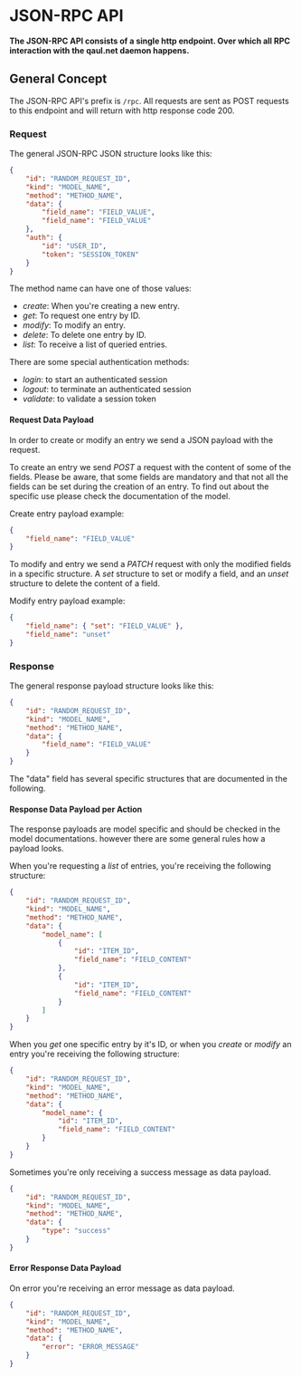 # JSON-RPC API

**The JSON-RPC API consists of a single http endpoint. Over which all RPC interaction with the qaul.net daemon happens.**


## General Concept

The JSON-RPC API's prefix is `/rpc`.
All requests are sent as POST requests to this endpoint and will return with http response code 200.

### Request

The general JSON-RPC JSON structure looks like this:

```json
{
    "id": "RANDOM_REQUEST_ID",
    "kind": "MODEL_NAME",
    "method": "METHOD_NAME",
    "data": {
        "field_name": "FIELD_VALUE",
        "field_name": "FIELD_VALUE"
    },
    "auth": {
        "id": "USER_ID",
        "token": "SESSION_TOKEN"
    }
}
```

The method name can have one of those values:

* _create_: When you're creating a new entry.
* _get_: To request one entry by ID.
* _modify_: To modify an entry.
* _delete_: To delete one entry by ID.
* _list_: To receive a list of queried entries.

There are some special authentication methods:

* _login_: to start an authenticated session
* _logout_: to terminate an authenticated session
* _validate_: to validate a session token


#### Request Data Payload

In order to create or modify an entry we send a JSON payload with the request.

To create an entry we send _POST_ a request with the content of some of the fields. Please be aware, that some fields are mandatory and that not all the fields can be set during the creation of an entry. To find out about the specific use please check the documentation of the model.

Create entry payload example:

```JSON
{
    "field_name": "FIELD_VALUE"
}
```

To modify and entry we send a _PATCH_ request with only the modified fields in a specific structure. A _set_ structure to set or modify a field, and an _unset_ structure to delete the content of a field.

Modify entry payload example:

```JSON
{
    "field_name": { "set": "FIELD_VALUE" },
    "field_name": "unset"
}
```

### Response

The general response payload structure looks like this:

```json
{
    "id": "RANDOM_REQUEST_ID",
    "kind": "MODEL_NAME",
    "method": "METHOD_NAME",
    "data": {
        "field_name": "FIELD_VALUE"
    }
}
```

The "data" field has several specific structures that are documented in the following.


#### Response Data Payload per Action

The response payloads are model specific and should be checked in the model documentations. however there are some general rules how a payload looks.

When you're requesting a _list_ of entries, you're receiving the following structure:

```json
{
    "id": "RANDOM_REQUEST_ID",
    "kind": "MODEL_NAME",
    "method": "METHOD_NAME",
    "data": {
        "model_name": [
            {
                "id": "ITEM_ID",
                "field_name": "FIELD_CONTENT"
            },
            {
                "id": "ITEM_ID",
                "field_name": "FIELD_CONTENT"
            }
        ]
    }
}
```

When you _get_ one specific entry by it's ID, or when you _create_ or _modify_ an entry you're receiving the following structure:

```json
{
    "id": "RANDOM_REQUEST_ID",
    "kind": "MODEL_NAME",
    "method": "METHOD_NAME",
    "data": {
        "model_name": {
            "id": "ITEM_ID",
            "field_name": "FIELD_CONTENT"
        }
    }
}
```

Sometimes you're only receiving a success message as data payload.

```json
{
    "id": "RANDOM_REQUEST_ID",
    "kind": "MODEL_NAME",
    "method": "METHOD_NAME",
    "data": {
        "type": "success"
    }
}
```

#### Error Response Data Payload

On error you're receiving an error message as data payload.

```json
{
    "id": "RANDOM_REQUEST_ID",
    "kind": "MODEL_NAME",
    "method": "METHOD_NAME",
    "data": {
        "error": "ERROR_MESSAGE"
    }
}
```
